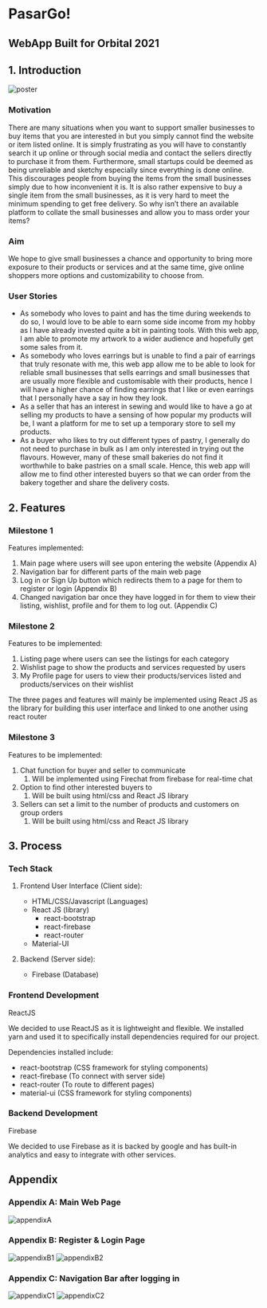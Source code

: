 # PasarGo!

## WebApp Built for Orbital 2021

## 1. Introduction
![poster](https://user-images.githubusercontent.com/77440060/119792654-70ea9f00-bf08-11eb-9ea9-bf3b7abe5b34.jpg)

### Motivation

There are many situations when you want to support smaller businesses to buy items that you are interested in but you simply cannot find the website or item listed online. It is simply frustrating as you will have to constantly search it up online or through social media and contact the sellers directly to purchase it from them. Furthermore, small startups could be deemed as being unreliable and sketchy especially since everything is done online. This discourages people from buying the items from the small businesses simply due to how inconvenient it is. It is also rather expensive to buy a single item from the small businesses, as it is very hard to meet the minimum spending to get free delivery. So why isn’t there an available platform to collate the small businesses and allow you to mass order your items?

### Aim

We hope to give small businesses a chance and opportunity to bring more exposure to their products or services and at the same time, give online shoppers more options and customizability to choose from.

### User Stories

- As somebody who loves to paint and has the time during weekends to do so, I would love to be able to earn some side income from my hobby as I have already invested quite a bit in painting tools. With this web app, I am able to promote my artwork to a wider audience and hopefully get some sales from it.
- As somebody who loves earrings but is unable to find a pair of earrings that truly resonate with me, this web app allow me to be able to look for reliable small businesses that sells earrings and small businesses that are usually more flexible and customisable with their products, hence I will have a higher chance of finding earrings that I like or even earrings that I personally have a say in how they look.
- As a seller that has an interest in sewing and would like to have a go at selling my products to have a sensing of how popular my products will be, I want a platform for me to set up a temporary store to sell my products.
- As a buyer who likes to try out different types of pastry, I generally do not need to purchase in bulk as I am only interested in trying out the flavours. However, many of these small bakeries do not find it worthwhile to bake pastries on a small scale. Hence, this web app will allow me to find other interested buyers so that we can order from the bakery together and share the delivery costs.

## 2. Features

### Milestone 1

Features implemented:

1. Main page where users will see upon entering the website (Appendix A)
2. Navigation bar for different parts of the main web page
3. Log in or Sign Up button which redirects them to a page for them to register or login (Appendix B)
4. Changed navigation bar once they have logged in for them to view their listing, wishlist, profile and for them to log out. (Appendix C)

### Milestone 2

Features to be implemented:

1. Listing page where users can see the listings for each category
2. Wishlist page to show the products and services requested by users
3. My Profile page for users to view their products/services listed and products/services on their wishlist

The three pages and features will mainly be implemented using React JS as the library for building this user interface and linked to one another using react router

### Milestone 3

Features to be implemented:

1. Chat function for buyer and seller to communicate
    1. Will be implemented using Firechat from firebase for real-time chat
2. Option to find other interested buyers to 
    1. Will be built using html/css and React JS library
3. Sellers can set a limit to the number of products and customers on group orders
    1. Will be built using html/css and React JS library


## 3. Process 

### Tech Stack

1. Frontend User Interface (Client side):
    - HTML/CSS/Javascript (Languages)
    - React JS (library)
        - react-bootstrap
        - react-firebase
        - react-router
    - Material-UI

2. Backend (Server side):
    - Firebase (Database)

### Frontend Development

ReactJS

We decided to use ReactJS as it is lightweight and flexible. We installed yarn and used it to specifically install dependencies required for our project.

Dependencies installed include:
- react-bootstrap (CSS framework for styling components)
- react-firebase (To connect with server side)
- react-router (To route to different pages)
- material-ui (CSS framework for styling components)

### Backend Development

Firebase

We decided to use Firebase as it is backed by google and has built-in analytics and easy to integrate with other services.

## Appendix

### Appendix A: Main Web Page
![appendixA](https://user-images.githubusercontent.com/77440060/119792437-4698e180-bf08-11eb-9c5a-9d50ae013ca7.png)

### Appendix B: Register & Login Page
![appendixB1](https://user-images.githubusercontent.com/77440060/119792498-5284a380-bf08-11eb-8f66-af34f26fd677.png)
![appendixB2](https://user-images.githubusercontent.com/77440060/119792512-544e6700-bf08-11eb-8c63-68473501303f.png)

### Appendix C: Navigation Bar after logging in
![appendixC1](https://user-images.githubusercontent.com/77440060/119792572-60d2bf80-bf08-11eb-8cdd-9e56c80ebcda.png)
![appendixC2](https://user-images.githubusercontent.com/77440060/119792577-6203ec80-bf08-11eb-81e4-7be4df5817e8.png)







